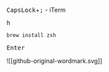
<kbd>CapsLock</kbd>+<kbd>;</kbd> - iTerm

<kbd>h</kbd>

```shell
brew install zsh
```

<kbd>Enter</kbd>

![[github-original-wordmark.svg]]

